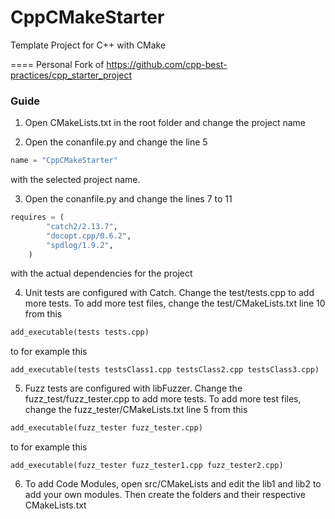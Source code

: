 # CppCMakeStarter
Template Project for C++ with CMake

====
Personal Fork of https://github.com/cpp-best-practices/cpp_starter_project


### Guide

1. Open CMakeLists.txt in the root folder and change the project name

2. Open the conanfile.py and change the line 5
```Python
name = "CppCMakeStarter"
```
with the selected project name.

3. Open the conanfile.py and change the lines 7 to 11
```Python
requires = (
        "catch2/2.13.7",
        "docopt.cpp/0.6.2",
        "spdlog/1.9.2",
    )
```
with the actual dependencies for the project

4. Unit tests are configured with Catch. Change the test/tests.cpp to add more tests.
To add more test files, change the test/CMakeLists.txt line 10 from this
```CMakeLists.txt
add_executable(tests tests.cpp)
```
to for example this
```
add_executable(tests testsClass1.cpp testsClass2.cpp testsClass3.cpp)
```


5. Fuzz tests are configured with libFuzzer. Change the fuzz_test/fuzz_tester.cpp to add more tests.
To add more test files, change the fuzz_tester/CMakeLists.txt line 5 from this
```CMakeLists.txt
add_executable(fuzz_tester fuzz_tester.cpp)
```
to for example this
```
add_executable(fuzz_tester fuzz_tester1.cpp fuzz_tester2.cpp)
```

6. To add Code Modules, open src/CMakeLists and edit the lib1 and lib2 to add your own modules. Then create the folders and their respective CMakeLists.txt